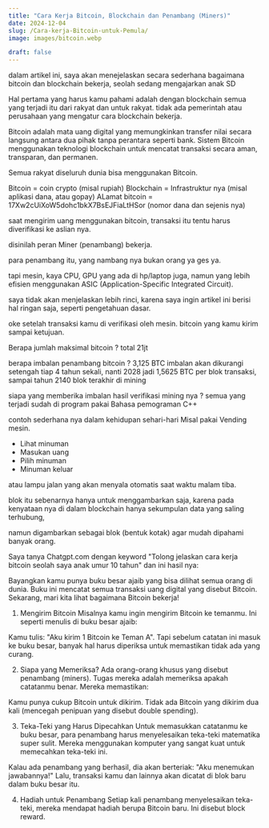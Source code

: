 ```yaml
---
title: "Cara Kerja Bitcoin, Blockchain dan Penambang (Miners)"
date: 2024-12-04
slug: /Cara-kerja-Bitcoin-untuk-Pemula/
image: images/bitcoin.webp

draft: false
---
```


dalam artikel ini, saya akan menejelaskan secara sederhana bagaimana bitcoin dan
blockchain bekerja, seolah sedang mengajarkan anak SD

Hal pertama yang harus kamu pahami adalah
dengan blockchain semua yang terjadi itu dari rakyat dan untuk rakyat.
tidak ada pemerintah atau perusahaan yang mengatur cara blockchain bekerja.

Bitcoin adalah mata uang digital yang memungkinkan transfer nilai secara
langsung antara dua pihak tanpa perantara seperti bank.
Sistem Bitcoin menggunakan teknologi blockchain untuk mencatat
transaksi secara aman, transparan, dan permanen.

Semua rakyat diseluruh dunia bisa menggunakan Bitcoin.

Bitcoin = coin crypto (misal rupiah)
Blockchain = Infrastruktur nya (misal aplikasi dana, atau gopay)
ALamat bitcoin = 17Xw2cUiXoW5dohc1bkX7BsEJFiaLtHSor (nomor dana dan sejenis nya)

saat mengirim uang menggunakan bitcoin,
transaksi itu tentu harus diverifikasi ke aslian nya.

disinilah peran Miner (penambang) bekerja.

para penambang itu, yang nambang nya bukan orang ya ges ya.

tapi mesin, kaya CPU, GPU yang ada di hp/laptop juga, namun yang lebih efisien menggunakan
ASIC (Application-Specific Integrated Circuit).

saya tidak akan menjelaskan lebih rinci, karena saya ingin artikel ini
berisi hal ringan saja, seperti pengetahuan dasar.

oke setelah transaksi kamu di verifikasi oleh mesin.
bitcoin yang kamu kirim sampai ketujuan.

Berapa jumlah maksimal bitcoin ? total 21jt

berapa imbalan penambang bitcoin ? 3,125 BTC
imbalan akan dikurangi setengah tiap 4 tahun sekali,
nanti 2028 jadi 1,5625 BTC per blok transaksi, sampai tahun 2140 blok terakhir di mining

siapa yang memberika imbalan hasil verifikasi mining nya ?
semua yang terjadi sudah di program pakai Bahasa pemograman C++

contoh sederhana nya dalam kehidupan sehari-hari
Misal pakai Vending mesin.

- Lihat minuman
- Masukan uang
- Pilih minuman
- Minuman keluar

atau lampu jalan yang akan menyala otomatis saat waktu malam tiba.

blok itu sebenarnya hanya untuk menggambarkan saja, karena pada kenyataan nya di
dalam blockchain hanya sekumpulan data yang saling terhubung,

namun digambarkan sebagai blok (bentuk kotak) agar mudah dipahami banyak orang.

Saya tanya Chatgpt.com dengan keyword "Tolong jelaskan cara kerja bitcoin seolah saya anak umur 10 tahun"
dan ini hasil nya:

Bayangkan kamu punya buku besar ajaib yang bisa dilihat semua orang di dunia. Buku ini mencatat semua transaksi uang digital yang disebut Bitcoin. Sekarang, mari kita lihat bagaimana Bitcoin bekerja!

1. Mengirim Bitcoin
   Misalnya kamu ingin mengirim Bitcoin ke temanmu. Ini seperti menulis di buku besar ajaib:

Kamu tulis: "Aku kirim 1 Bitcoin ke Teman A".
Tapi sebelum catatan ini masuk ke buku besar, banyak hal harus diperiksa untuk memastikan tidak ada yang curang.

2. Siapa yang Memeriksa?
   Ada orang-orang khusus yang disebut penambang (miners). Tugas mereka adalah memeriksa apakah catatanmu benar. Mereka memastikan:

Kamu punya cukup Bitcoin untuk dikirim.
Tidak ada Bitcoin yang dikirim dua kali (mencegah penipuan yang disebut double spending).

3. Teka-Teki yang Harus Dipecahkan
   Untuk memasukkan catatanmu ke buku besar, para penambang harus menyelesaikan teka-teki matematika super sulit. Mereka menggunakan komputer yang sangat kuat untuk memecahkan teka-teki ini.

Kalau ada penambang yang berhasil, dia akan berteriak: "Aku menemukan jawabannya!"
Lalu, transaksi kamu dan lainnya akan dicatat di blok baru dalam buku besar itu.

4. Hadiah untuk Penambang
   Setiap kali penambang menyelesaikan teka-teki, mereka mendapat hadiah berupa Bitcoin baru. Ini disebut block reward.
